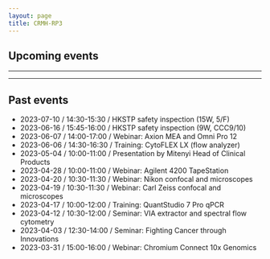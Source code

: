 ```yaml
---
layout: page
title: CRMH-RP3
---
```


## Upcoming events

****

---
## Past events

- 2023-07-10 / 14:30-15:30 / HKSTP safety inspection (15W, 5/F)
- 2023-06-16 / 15:45-16:00 / HKSTP safety inspection (9W, CCC9/10)
- 2023-06-07 / 14:00-17:00 / Webinar: Axion MEA and Omni Pro 12
- 2023-06-06 / 14:30-16:30 / Training: CytoFLEX LX (flow analyzer)
- 2023-05-04 / 10:00-11:00 / Presentation by Mitenyi Head of Clinical Products
- 2023-04-28 / 10:00-11:00 / Webinar: Agilent 4200 TapeStation 
- 2023-04-20 / 10:30-11:30 / Webinar: Nikon confocal and microscopes
- 2023-04-19 / 10:30-11:30 / Webinar: Carl Zeiss confocal and microscopes
- 2023-04-17 / 10:00-12:00 / Training: QuantStudio 7 Pro qPCR
- 2023-04-12 / 10:30-12:00 / Seminar: VIA extractor and spectral flow cytometry
- 2023-04-03 / 12:30-14:00 / Seminar: Fighting Cancer through Innovations
- 2023-03-31 / 15:00-16:00 / Webinar: Chromium Connect 10x Genomics 
